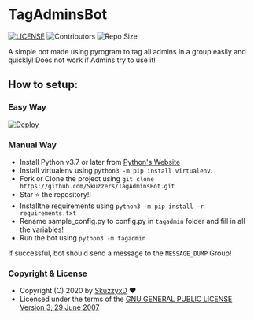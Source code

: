 # TagAdminsBot

[![LICENSE](https://img.shields.io/github/license/Skuzzers/TagAdminsBot?style=for-the-badge&logo=appveyor)](https://github.com/Skuzzers/TagAdminsBot/blob/master/LICENSE)
![Contributors](https://img.shields.io/github/contributors/Skuzzers/TagAdminsBot?style=for-the-badge&logo=appveyor)
![Repo Size](https://img.shields.io/github/repo-size/Skuzzers/TagAdminsBot?style=for-the-badge&logo=appveyor)


A simple bot made using pyrogram to tag all admins in a group easily and quickly!
Does not work if Admins try to use it!

## How to setup:

### Easy Way
[![Deploy](https://www.herokucdn.com/deploy/button.svg)](https://heroku.com/deploy?template=https://github.com/cancinconntg/TagAdminsBot)


### Manual Way
- Install Python v3.7 or later from [Python's Website](https://python.org)
- Install virtualenv using `python3 -m pip install virtualenv`.
- Fork or Clone the project using `git clone https://github.com/Skuzzers/TagAdminsBot.git`
- Star ⭐ the repository!!
- Installthe requirements using `python3 -m pip install -r requirements.txt`
- Rename sample_config.py to config.py in `tagadmin` folder and fill in all the variables!
- Run the bot using `python3 -m tagadmin`

If successful, bot should send a message to the `MESSAGE_DUMP` Group!

### Copyright & License

* Copyright (C) 2020 by [SkuzzyxD](https://github.com/SkuzzyxD) ❤️️
* Licensed under the terms of the [GNU GENERAL PUBLIC LICENSE Version 3, 29 June 2007](https://github.com/Skuzzers/TagAdminsBot/blob/master/LICENSE)
